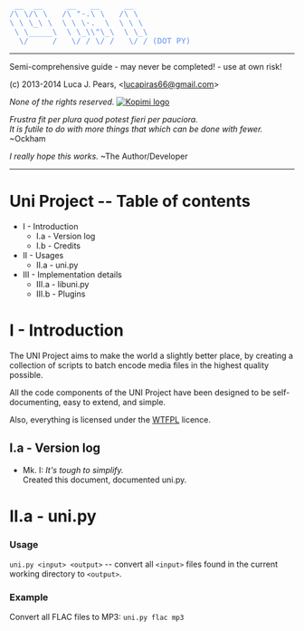 <pre><span style="color:CornflowerBlue">
 __  __     __   __     __    
/\ \/\ \   /\ "-.\ \   /\ \   
\ \ \_\ \  \ \ \-.  \  \ \ \  
 \ \_____\  \ \_\\"\_\  \ \_\ 
  \/_____/   \/_/ \/_/   \/_/ (DOT PY)</span></pre>

----------

Semi-comprehensive guide - may never be completed! - use at own risk!

(c) 2013-2014 Luca J. Pears, <[lucapiras66@gmail.com][mail]>

_None of the rights reserved._ [![Kopimi logo][kopimi-logo]][kopimi]

[mail]: mailto:lucapiras66@gmail.com
[kopimi-logo]: http://www.kopimi.com/kopimi/copyme1_black_bg.gif
[kopimi]: http://www.kopimi.com/kopimi


_Frustra fit per plura quod potest fieri per pauciora._  
_It is futile to do with more things that which can be done with fewer._ ~Ockham

_I really hope this works._ ~The Author/Developer

----------

# Uni Project -- Table of contents

* I - Introduction
    * I.a - Version log
    * I.b - Credits
* II - Usages
    * II.a - uni.py
* III - Implementation details
    * III.a - libuni.py
    * III.b - Plugins



# I - Introduction

The UNI Project aims to make the world a slightly better place, by creating a collection of scripts to batch encode media files in the highest quality possible.

All the code components of the UNI Project have been designed to be self-documenting, easy to extend, and simple.

Also, everything is licensed under the [WTFPL][] licence.

[wtfpl]: http://www.wtfpl.net/txt/copying/

## I.a - Version log
* Mk. I: _It's tough to simplify._  
  Created this document, documented uni.py.

##

# II.a - uni.py

### Usage
`uni.py <input> <output>` -- convert all `<input>` files found in the current working directory to `<output>`.

### Example
Convert all FLAC files to MP3: `uni.py flac mp3`
